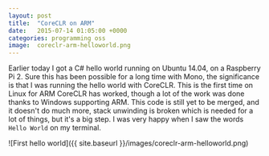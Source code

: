 ```yaml
---
layout: post
title:  "CoreCLR on ARM"
date:   2015-07-14 01:05:00 +0000
categories: programming oss
image:  coreclr-arm-helloworld.png
---
```

Earlier today I got a C# hello world running on Ubuntu 14.04, on a Raspberry Pi 2. Sure this has been possible for a long time with Mono, the significance is that I was running the hello world with CoreCLR. This is the first time on Linux for ARM CoreCLR has worked, though a lot of the work was done thanks to Windows supporting ARM. This code is still yet to be merged, and it doesn't do much more, stack unwinding is broken which is needed for a lot of things, but it's a big step. I was very happy when I saw the words `Hello World` on my terminal.

![First hello world]({{ site.baseurl }}/images/coreclr-arm-helloworld.png)
